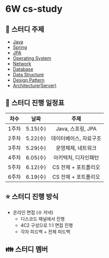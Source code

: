 # 6W cs-study

## 📰 스터디 주제

- [Java](Java/README.md)
- [Spring](Spring/README.md)
- [JPA](JPA/README.md)
- [Operating System](Operating%20System/README.md)
- [Network](Network/README.md)
- [Database](Database/README.md)
- [Data Structure](Data%20Structure/README.md)
- [Design Pattern](Design%20Pattern/README.md)
- [Architecture(Server)](Architecture/README.md)

## 📅 스터디 진행 일정표

| 차수  |   날짜   |          주제          |
| :---: | :------: | :--------------------: |
| 1주차 | 5.15(수) |   Java, 스프링, JPA    |
| 2주차 | 5.22(수) | 데이터베이스, 자료구조 |
| 3주차 | 5.29(수) |   운영체제, 네트워크   |
| 4주차 | 6.05(수) |  아키텍처, 디자인패턴  |
| 5주차 | 6.12(수) |  CS 전체 + 포트폴리오  |
| 6주차 | 6.19(수) |  CS 전체 + 포트폴리오  |

## ⭐️ 스터디 진행 방식

- 온라인 면접 (수 저녁)
  - 디스코드 채널에서 진행
  - 4C2 구성으로 1:1 면접 진행
  - 각자 피드백 + 전체 피드백

## 👪 스터디 멤버
